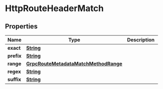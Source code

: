 

# HttpRouteHeaderMatch


## Properties

| Name | Type | Description | Notes |
|------------ | ------------- | ------------- | -------------|
|**exact** | [**String**](String.md) |  |  [optional] |
|**prefix** | [**String**](String.md) |  |  [optional] |
|**range** | [**GrpcRouteMetadataMatchMethodRange**](GrpcRouteMetadataMatchMethodRange.md) |  |  [optional] |
|**regex** | [**String**](String.md) |  |  [optional] |
|**suffix** | [**String**](String.md) |  |  [optional] |



